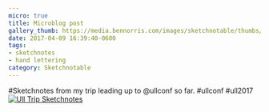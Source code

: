 ```yaml
---
micro: true
title: Microblog post
gallery_thumb: https://media.bennorris.com/images/sketchnotable/thumbs/ull-2017-sketchnotes-trip.jpg
date: 2017-04-09 16:39:40-0600
tags:
- sketchnotes
- hand lettering
category: Sketchnotable
---
```


#Sketchnotes from my trip leading up to @ullconf so far. #ullconf #ull2017 [![Ull Trip Sketchnotes](https://media.bennorris.com/images/sketchnotable/ull-2017/ull-2017-sketchnotes-trip.jpg)](https://media.bennorris.com/images/sketchnotable/ull-2017/ull-2017-sketchnotes-trip.jpg)